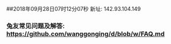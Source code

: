##2018年09月28日07时12分07秒 新址: 142.93.104.149
### 兔友常见问题及解答: https://github.com/wanggonging/d/blob/w/FAQ.md
